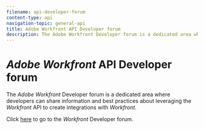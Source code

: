 ```yaml
---
filename: api-developer-forum
content-type: api
navigation-topic: general-api
title: Adobe Workfront API Developer forum
description: The Adobe Workfront Developer forum is a dedicated area where developers can share information and best practices about leveraging the Workfront API to create integrations with Workfront.
---
```


# *Adobe Workfront* API Developer forum

The *Adobe Workfront* Developer forum is a dedicated area where developers can share information and best practices about leveraging the *Workfront* API to create integrations with *Workfront*.

Click [here](https://one.workfront.com/s/topic/0TO0z000000cdI3GAI/api?tabset-21363=3) to go to the *Workfront* Developer forum.  

